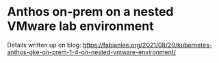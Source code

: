 # Anthos on-prem on a nested VMware lab environment

Details written up on blog:
https://fabianlee.org/2021/08/20/kubernetes-anthos-gke-on-prem-1-4-on-nested-vmware-environment/

